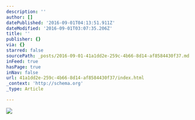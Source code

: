 ```yaml
---
description: ''
author: []
datePublished: '2016-09-01T04:13:51.911Z'
dateModified: '2016-09-01T03:07:35.206Z'
title: ''
publisher: {}
via: {}
starred: false
sourcePath: _posts/2016-09-01-41a1dd2e-259c-4b66-8d14-af8584430f37.md
inFeed: true
hasPage: true
inNav: false
url: 41a1dd2e-259c-4b66-8d14-af8584430f37/index.html
_context: 'http://schema.org'
_type: Article

---
```

![](https://the-grid-user-content.s3-us-west-2.amazonaws.com/26a3da25-1aee-4e76-95f3-582632d742cb.jpg)